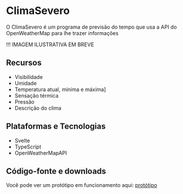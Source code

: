 # ClimaSevero

O ClimaSevero é um programa de previsão do tempo que usa a API do OpenWeatherMap para lhe trazer informações

!!! IMAGEM ILUSTRATIVA EM BREVE

## Recursos

- Visibilidade
- Umidade
- Temperatura atual, mínima e máxima]
- Sensação térmica
- Pressão
- Descrição do clima

## Plataformas e Tecnologias

- Svelte
- TypeScript
- OpenWeatherMapAPI

## Código-fonte e downloads

Você pode ver um protótipo em funcionamento aqui: [protótipo](https://climasevero.vercel.app/)